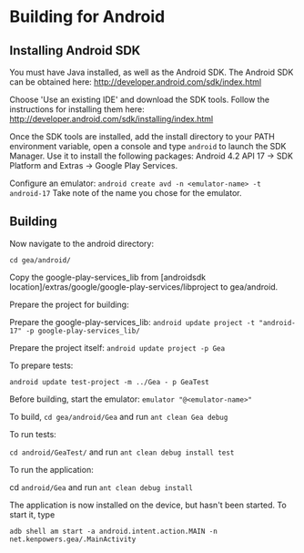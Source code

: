 Building for Android
=============================

Installing Android SDK
-----------------------

You must have Java installed, as well as the Android SDK. The Android SDK can be obtained here: 
http://developer.android.com/sdk/index.html

Choose 'Use an existing IDE' and download the SDK tools. Follow the instructions for installing them here:
http://developer.android.com/sdk/installing/index.html

Once the SDK tools are installed, add the install directory to your PATH environment variable, open a console and type `android` to launch the SDK Manager. Use it to install the following packages: Android 4.2 API 17 -> SDK Platform and Extras -> Google Play Services.

Configure an emulator: `android create avd -n <emulator-name> -t android-17`
Take note of the name you chose for the emulator.

Building
---------

Now navigate to the android directory:

`cd gea/android/`

Copy the google-play-services_lib from [androidsdk location]/extras/google/google-play-services/libproject to gea/android. 

Prepare the project for building:

Prepare the google-play-services_lib: `android update project -t "android-17" -p google-play-services_lib/`

Prepare the project itself: `android update project -p Gea`

To prepare tests:

`android update test-project -m ../Gea - p GeaTest`

Before building, start the emulator: `emulator "@<emulator-name>"`

To build, `cd gea/android/Gea` and run `ant clean Gea debug`

To run tests:

`cd android/GeaTest/` and run `ant clean debug install test`

To run the application:

cd `android/Gea` and run `ant clean debug install`

The application is now installed on the device, but hasn't been started. To start it, type

`adb shell am start -a android.intent.action.MAIN -n net.kenpowers.gea/.MainActivity`

